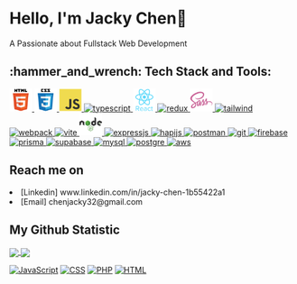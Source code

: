 <h1> Hello, I'm Jacky Chen👋 </h1>
 
<p>A Passionate about Fullstack Web Development</p>


<h2 align="left">:hammer_and_wrench: Tech Stack and Tools:</h2>
<p align="left">
<a href="https://www.w3.org/html/" target="_blank"> <img src="https://raw.githubusercontent.com/devicons/devicon/master/icons/html5/html5-original-wordmark.svg" alt="html5" width="40" height="40"/> </a>
<a href="https://www.w3schools.com/css/" target="_blank"> <img src="https://raw.githubusercontent.com/devicons/devicon/master/icons/css3/css3-original-wordmark.svg" alt="css3" width="40" height="40"/> </a>
<a href="https://developer.mozilla.org/en-US/docs/Web/JavaScript" target="_blank"> <img src="https://raw.githubusercontent.com/devicons/devicon/master/icons/javascript/javascript-original.svg" alt="javascript" width="40" height="40"/> </a>
<a href="https://www.typescriptlang.org" target="_blank"> <img src="https://www.svgrepo.com/show/349540/typescript.svg" alt="typescript" width="40" height="40"/> </a>
<a href="https://reactjs.org/" target="_blank"> <img src="https://raw.githubusercontent.com/devicons/devicon/master/icons/react/react-original-wordmark.svg" alt="react" width="40" height="40"/> </a>
<a href="https://redux.js.org/" target="_blank"> <img src="https://www.svgrepo.com/show/452093/redux.svg" alt="redux" width="40" height="40"/> </a>  
<a href="https://sass-lang.com" target="_blank"> <img src="https://raw.githubusercontent.com/devicons/devicon/master/icons/sass/sass-original.svg" alt="sass" width="40" height="40"/> </a>
<a href="https://tailwindcss.com" target="_blank"> <img src="https://img.icons8.com/?size=100&id=4PiNHtUJVbLs&format=png&color=000000" alt="tailwind" width="40" height="40"/> </a>
<a href="https://webpack.js.org/" target="_blank"> <img src="https://www.vectorlogo.zone/logos/js_webpack/js_webpack-icon.svg" alt="webpack" width="40" height="40"/> </a>
<a href="https://vitejs.dev/" target="_blank"> <img src="https://vitejs.dev/logo.svg" alt="vite" width="40" height="40"/> </a>  
<a href="https://nodejs.org" target="_blank"> <img src="https://raw.githubusercontent.com/devicons/devicon/master/icons/nodejs/nodejs-original-wordmark.svg" alt="nodejs" width="40" height="40"/> </a>
<a href="https://expressjs.com" target="_blank"> <img src="https://vectorified.com/images/express-js-icon-20.png" alt="expressjs" width="40" height="40"/> </a>
<a href="https://hapi.dev/" target="_blank"> <img src="https://svglogos.net/wp-content/uploads/hapi.svg" alt="hapijs" width="40" height="40"/> </a>
<a href="https://www.postman.com/" target="_blank"> <img src="https://www.vectorlogo.zone/logos/getpostman/getpostman-icon.svg" alt="postman" width="40" height="40"/> </a>
<a href="https://git-scm.com/" target="_blank"> <img src="https://www.vectorlogo.zone/logos/git-scm/git-scm-icon.svg" alt="git" width="40" height="40"/> </a>
 <a href="https://firebase.google.com/" target="_blank"> <img src="https://www.vectorlogo.zone/logos/firebase/firebase-icon.svg" alt="firebase" width="40" height="40"/> </a>
 <a href="https://www.prisma.io" target="_blank"> <img src="https://img.icons8.com/?size=100&id=YKKmRFS8Utmm&format=png&color=000000" alt="prisma" width="40" height="40"/> </a>
 <a href="https://supabase.com" target="_blank"> <img src="https://seeklogo.com/images/S/supabase-logo-DCC676FFE2-seeklogo.com.png" alt="supabase" width="40" height="40"/> </a>
 <a href="https://www.mysql.com" target="_blank"> <img src="https://www.svgrepo.com/show/303251/mysql-logo.svg" alt="mysql" width="40" height="40"/> </a>
 <a href="https://www.postgresql.org" target="_blank"> <img src="https://www.svgrepo.com/show/303301/postgresql-logo.svg" alt="postgre" width="40" height="40"/> </a>
 <a href="https://aws.amazon.com" target="_blank"> <img src="https://img.icons8.com/?size=48&id=33039&format=png" alt="aws" width="40" height="40"/> </a>

## Reach me on

<li>[Linkedin] www.linkedin.com/in/jacky-chen-1b55422a1</li>
<li>[Email] chenjacky32@gmail.com</li>

## My Github Statistic
<a href="https://github.com/chenjacky32/github-readme-stats">
  <img height="180" align="center" src="https://github-readme-stats.vercel.app/api?username=chenjacky32&show_icons=true&theme=react&include_all_commits=true&count_private=true"/>
  <img height="180" align="center" src="https://github-readme-stats.vercel.app/api/top-langs?username=chenjacky32&layout=compact&theme=react"/>
</a>

[![JavaScript](https://img.shields.io/badge/JavaScript-37.47%25-yellow)]()
[![CSS](https://img.shields.io/badge/CSS-33.64%25-blue)]()
[![PHP](https://img.shields.io/badge/PHP-21.44%25-8E44AD)]()
[![HTML](https://img.shields.io/badge/HTML-6.00%25-orange)]()





